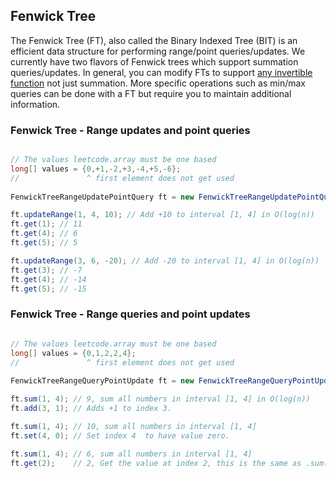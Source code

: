 
## Fenwick Tree

The Fenwick Tree (FT), also called the Binary Indexed Tree (BIT) is an efficient data structure for performing range/point queries/updates. We currently have two flavors of Fenwick trees which support summation queries/updates. In general, you can modify FTs to support [any invertible function](https://www.quora.com/What-are-the-advantage-of-binary-indexed-tree-BIT-or-fenwick-tree-over-segment-tree) not just summation. More specific operations such as min/max queries can be done with a FT but require you to maintain additional information.

### Fenwick Tree - Range updates and point queries

```java

// The values leetcode.array must be one based
long[] values = {0,+1,-2,+3,-4,+5,-6};
//               ^ first element does not get used
  
FenwickTreeRangeUpdatePointQuery ft = new FenwickTreeRangeUpdatePointQuery(values);

ft.updateRange(1, 4, 10); // Add +10 to interval [1, 4] in O(log(n))
ft.get(1); // 11
ft.get(4); // 6
ft.get(5); // 5

ft.updateRange(3, 6, -20); // Add -20 to interval [1, 4] in O(log(n))
ft.get(3); // -7
ft.get(4); // -14
ft.get(5); // -15
```

### Fenwick Tree - Range queries and point updates

```java

// The values leetcode.array must be one based
long[] values = {0,1,2,2,4};
//               ^ first element does not get used
  
FenwickTreeRangeQueryPointUpdate ft = new FenwickTreeRangeQueryPointUpdate(values);

ft.sum(1, 4); // 9, sum all numbers in interval [1, 4] in O(log(n))
ft.add(3, 1); // Adds +1 to index 3.

ft.sum(1, 4); // 10, sum all numbers in interval [1, 4]
ft.set(4, 0); // Set index 4  to have value zero.

ft.sum(1, 4); // 6, sum all numbers in interval [1, 4]
ft.get(2);    // 2, Get the value at index 2, this is the same as .sum(2, 2)
```
